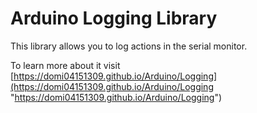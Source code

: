 # Arduino Logging Library
This library allows you to log actions in the serial monitor. 
 
To learn more about it visit [https://domi04151309.github.io/Arduino/Logging](https://domi04151309.github.io/Arduino/Logging "https://domi04151309.github.io/Arduino/Logging")

